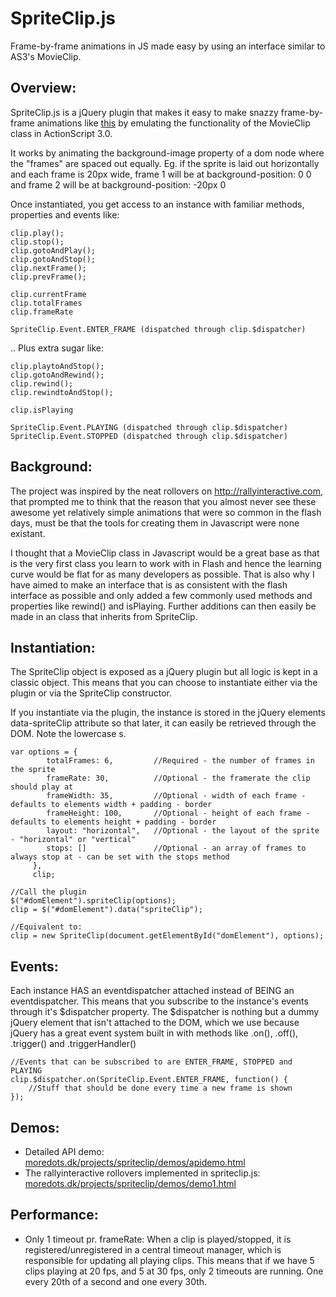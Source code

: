 SpriteClip.js
====

Frame-by-frame animations in JS made easy by using an interface similar to AS3's MovieClip.


Overview:
-------------
SpriteClip.js is a jQuery plugin that makes it easy to make snazzy frame-by-frame animations like <a href="http://moredots.dk/projects/spriteclip/demos/demo1.html" target="_blank">this</a> by emulating the functionality of the MovieClip class in ActionScript 3.0.

It works by animating the background-image property of a dom node where the "frames" are spaced out equally. Eg. if the sprite is laid out horizontally and each frame is 20px wide, frame 1 will be at background-position: 0 0 and frame 2 will be at background-position: -20px 0

Once instantiated, you get access to an instance with familiar methods, properties and events like:

	clip.play();
	clip.stop();
	clip.gotoAndPlay();
	clip.gotoAndStop();
	clip.nextFrame();
	clip.prevFrame();

	clip.currentFrame
	clip.totalFrames
	clip.frameRate

	SpriteClip.Event.ENTER_FRAME (dispatched through clip.$dispatcher)

.. Plus extra sugar like:
	
	clip.playtoAndStop();
	clip.gotoAndRewind();
	clip.rewind();
	clip.rewindtoAndStop();

	clip.isPlaying

	SpriteClip.Event.PLAYING (dispatched through clip.$dispatcher)
	SpriteClip.Event.STOPPED (dispatched through clip.$dispatcher)


Background:
-------------
The project was inspired by the neat rollovers on <a href="http://rallyinteractive.com" target="_blank">http://rallyinteractive.com</a>, that prompted me to think that the reason that you almost never see these awesome yet relatively simple animations that were so common in the flash days, must be that the tools for creating them in Javascript were none existant.

I thought that a MovieClip class in Javascript would be a great base as that is the very first class you learn to work with in Flash and hence the learning curve would be flat for as many developers as possible. That is also why I have aimed to make an interface that is as consistent with the flash interface as possible and only added a few commonly used methods and properties like rewind() and isPlaying. Further additions can then easily be made in an class that inherits from SpriteClip.


Instantiation:
-----------
The SpriteClip object is exposed as a jQuery plugin but all logic is kept in a classic object. This means that you can choose to instantiate either via the plugin or via the SpriteClip constructor. 

If you instantiate via the plugin, the instance is stored in the jQuery elements data-spriteClip attribute so that later, it can easily be retrieved through the DOM. Note the lowercase s.

	var options = {
	        totalFrames: 6, 		//Required - the number of frames in the sprite
	        frameRate: 30, 			//Optional - the framerate the clip should play at
	        frameWidth: 35, 		//Optional - width of each frame - defaults to elements width + padding - border
	        frameHeight: 100, 		//Optional - height of each frame - defaults to elements height + padding - border
	        layout: "horizontal", 	//Optional - the layout of the sprite - "horizontal" or "vertical"
	        stops: [] 				//Optional - an array of frames to always stop at - can be set with the stops method
	     },
	     clip;
	 
	//Call the plugin
	$("#domElement").spriteClip(options);
	clip = $("#domElement").data("spriteClip");
	 
	//Equivalent to:
	clip = new SpriteClip(document.getElementById("domElement"), options);


Events:
-----------
Each instance HAS an eventdispatcher attached instead of BEING an eventdispatcher. This means that you subscribe to the instance's events through it's $dispatcher property. The $dispatcher is nothing but a dummy jQuery element that isn't attached to the DOM, which we use because jQuery has a great event system built in with methods like .on(), .off(), .trigger() and .triggerHandler() 
	
	//Events that can be subscribed to are ENTER_FRAME, STOPPED and PLAYING
	clip.$dispatcher.on(SpriteClip.Event.ENTER_FRAME, function() {
		//Stuff that should be done every time a new frame is shown
	});

Demos:
-----------
- Detailed API demo: <a href="http://moredots.dk/projects/spriteclip/demos/apidemo.html" target="_blank">moredots.dk/projects/spriteclip/demos/apidemo.html</a>
- The rallyinteractive rollovers implemented in spriteclip.js: <a href="http://moredots.dk/projects/spriteclip/demos/demo1.html" target="_blank">moredots.dk/projects/spriteclip/demos/demo1.html</a>



Performance:
-----------
- Only 1 timeout pr. frameRate:
When a clip is played/stopped, it is registered/unregistered in a central timeout manager, which is responsible for updating all playing clips. This means that if we have 5 clips playing at 20 fps, and 5 at 30 fps, only 2 timeouts are running. One every 20th of a second and one every 30th.